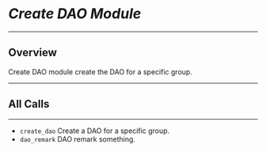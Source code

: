 # ***Create DAO Module***
***
## Overview
Create DAO  module create the DAO for a specific group.
***
## All Calls
***
* `create_dao` Create a DAO for a specific group.
* `dao_remark` DAO remark something.
